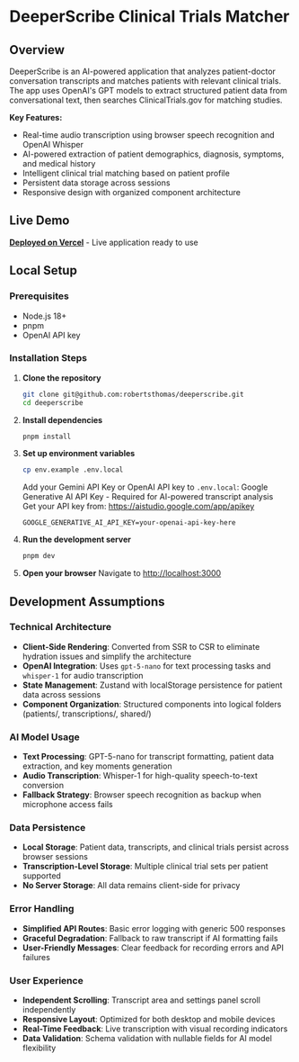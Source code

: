 # DeeperScribe Clinical Trials Matcher

## Overview

DeeperScribe is an AI-powered application that analyzes patient-doctor conversation transcripts and matches patients with relevant clinical trials. The app uses OpenAI's GPT models to extract structured patient data from conversational text, then searches ClinicalTrials.gov for matching studies.

**Key Features:**
- Real-time audio transcription using browser speech recognition and OpenAI Whisper
- AI-powered extraction of patient demographics, diagnosis, symptoms, and medical history
- Intelligent clinical trial matching based on patient profile
- Persistent data storage across sessions
- Responsive design with organized component architecture

## Live Demo

**[Deployed on Vercel](https://deeperscribe.vercel.app/)** - Live application ready to use

## Local Setup

### Prerequisites
- Node.js 18+
- pnpm
- OpenAI API key

### Installation Steps

1. **Clone the repository**
   ```bash
   git clone git@github.com:robertsthomas/deeperscribe.git
   cd deeperscribe
   ```

2. **Install dependencies**
   ```bash
   pnpm install
   ```

3. **Set up environment variables**
   ```bash
   cp env.example .env.local
   ```
   
   Add your Gemini API Key or OpenAI API key to `.env.local`:
   Google Generative AI API Key - Required for AI-powered transcript analysis  
   Get your API key from: https://aistudio.google.com/app/apikey
   
   ```env
   GOOGLE_GENERATIVE_AI_API_KEY=your-openai-api-key-here
   ```

4. **Run the development server**
   ```bash
   pnpm dev
   ```

5. **Open your browser**
   Navigate to [http://localhost:3000](http://localhost:3000)

## Development Assumptions

### Technical Architecture
- **Client-Side Rendering**: Converted from SSR to CSR to eliminate hydration issues and simplify the architecture
- **OpenAI Integration**: Uses `gpt-5-nano` for text processing tasks and `whisper-1` for audio transcription
- **State Management**: Zustand with localStorage persistence for patient data across sessions
- **Component Organization**: Structured components into logical folders (patients/, transcriptions/, shared/)

### AI Model Usage
- **Text Processing**: GPT-5-nano for transcript formatting, patient data extraction, and key moments generation
- **Audio Transcription**: Whisper-1 for high-quality speech-to-text conversion
- **Fallback Strategy**: Browser speech recognition as backup when microphone access fails

### Data Persistence
- **Local Storage**: Patient data, transcripts, and clinical trials persist across browser sessions
- **Transcription-Level Storage**: Multiple clinical trial sets per patient supported
- **No Server Storage**: All data remains client-side for privacy

### Error Handling
- **Simplified API Routes**: Basic error logging with generic 500 responses
- **Graceful Degradation**: Fallback to raw transcript if AI formatting fails
- **User-Friendly Messages**: Clear feedback for recording errors and API failures

### User Experience
- **Independent Scrolling**: Transcript area and settings panel scroll independently
- **Responsive Layout**: Optimized for both desktop and mobile devices
- **Real-Time Feedback**: Live transcription with visual recording indicators
- **Data Validation**: Schema validation with nullable fields for AI model flexibility
